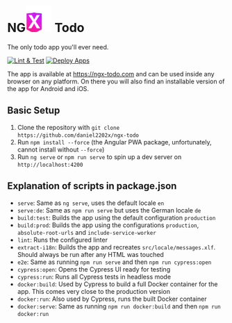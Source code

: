 # NG![X](readme-logo.svg) Todo

The only todo app you'll ever need.

[![Lint & Test](https://github.com/daniel2202x/ngx-todo/actions/workflows/build-checks.yml/badge.svg)](https://github.com/daniel2202x/ngx-todo/actions/workflows/build-checks.yml)
[![Deploy Apps](https://github.com/daniel2202x/ngx-todo/actions/workflows/deploy-release.yml/badge.svg)](https://github.com/daniel2202x/ngx-todo/actions/workflows/deploy-release.yml)

The app is available at https://ngx-todo.com and can be used inside any browser on any platform. On there you will also find an installable version of the app for Android and iOS.

## Basic Setup
1. Clone the repository with `git clone https://github.com/daniel2202x/ngx-todo`
2. Run `npm install --force` (the Angular PWA package, unfortunately, cannot install without `--force`)
3. Run `ng serve` or `npm run serve` to spin up a dev server on `http://localhost:4200`

## Explanation of scripts in package.json
- `serve`: Same as `ng serve`, uses the default locale `en`
- `serve:de`: Same as `npm run serve` but uses the German locale `de`
- `build:test`: Builds the app using the default configuration `production`
- `build:prod`: Builds the app using the configurations `production`, `absolute-root-urls` and `include-service-worker`
- `lint`: Runs the configured linter
- `extract-i18n`: Builds the app and recreates `src/locale/messages.xlf`. Should always be run after any HTML was touched
- `e2e`: Same as running `npm run serve` and then `npm run cypress:open`
- `cypress:open`: Opens the Cypress UI ready for testing
- `cypress:run`: Runs all Cypress tests in headless mode
- `docker:build`: Used by Cypress to build a full Docker container for the app. This comes very close to the production version
- `docker:run`: Also used by Cypress, runs the built Docker container
- `docker:serve`: Same as running `npm run docker:build` and then `npm run docker:run`